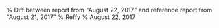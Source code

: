 % Diff between report from "August 22, 2017" and reference report from "August 21, 2017"
% Reffy
% August 22, 2017

